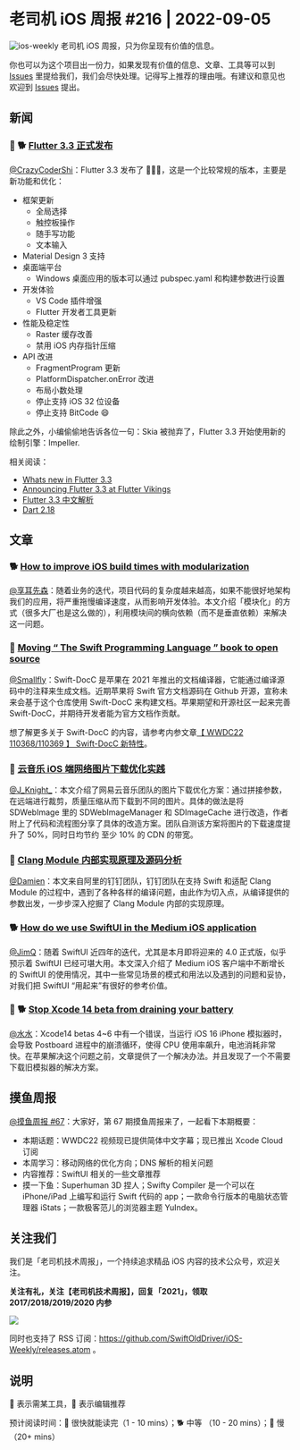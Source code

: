 # 老司机 iOS 周报 #216 | 2022-09-05

![ios-weekly](https://github.com/SwiftOldDriver/iOS-Weekly/blob/master/assets/ios-weekly.png?raw=true)
老司机 iOS 周报，只为你呈现有价值的信息。

你也可以为这个项目出一份力，如果发现有价值的信息、文章、工具等可以到 [Issues](https://github.com/SwiftOldDriver/iOS-Weekly/issues) 里提给我们，我们会尽快处理。记得写上推荐的理由哦。有建议和意见也欢迎到 [Issues](https://github.com/SwiftOldDriver/iOS-Weekly/issues) 提出。

## 新闻

### 🌟 🐕 [Flutter 3.3 正式发布](https://mp.weixin.qq.com/s/-AYFnatRYNARGTxhzSY9Lg)

[@CrazyCoderShi](https://github.com/CrazyCoderShi)：Flutter 3.3 发布了 🎉🎉🎉，这是一个比较常规的版本，主要是新功能和优化：

- 框架更新
  - 全局选择
  - 触控板操作
  - 随手写功能
  - 文本输入
- Material Design 3 支持
- 桌面端平台
  - Windows 桌面应用的版本可以通过 pubspec.yaml 和构建参数进行设置
- 开发体验
  - VS Code 插件增强
  - Flutter 开发者工具更新
- 性能及稳定性
  - Raster 缓存改善
  - 禁用 iOS 内存指针压缩
- API 改进
  - FragmentProgram 更新 
  - PlatformDispatcher.onError 改进
  - 布局小数处理
  - 停止支持 iOS 32 位设备
  - 停止支持 BitCode 😄

除此之外，小编偷偷地告诉各位一句：Skia 被抛弃了，Flutter 3.3 开始使用新的绘制引擎：Impeller.

相关阅读：
- [Whats new in Flutter 3.3](https://medium.com/flutter/whats-new-in-flutter-3-3-893c7b9af1ff)
- [Announcing Flutter 3.3 at Flutter Vikings](https://medium.com/flutter/announcing-flutter-3-3-at-flutter-vikings-6f213e068793)
- [Flutter 3.3 中文解析](https://mp.weixin.qq.com/s/-AYFnatRYNARGTxhzSY9Lg)
- [Dart 2.18](https://medium.com/dartlang/dart-2-18-f4b3101f146c)

## 文章

### 🐕  [How to improve iOS build times with modularization](https://www.runway.team/blog/how-to-improve-ios-build-times-with-modularization)

[@享耳先森](https://github.com/iblacksun)：随着业务的迭代，项目代码的复杂度越来越高，如果不能很好地架构我们的应用，将严重拖慢编译速度，从而影响开发体验。本文介绍「模块化」的方式（很多大厂也是这么做的），利用模块间的横向依赖（而不是垂直依赖）来解决这一问题。

### 🐎 [Moving “ The Swift Programming Language ” book to open source](https://forums.swift.org/t/moving-the-swift-programming-language-book-to-open-source/59989)

[@Smallfly](https://github.com/iostalks)：Swift-DocC 是苹果在 2021 年推出的文档编译器，它能通过编译源码中的注释来生成文档。近期苹果将 Swift 官方文档源码在 Github 开源，宣称未来会基于这个仓库使用 Swift-DocC 来构建文档。苹果期望和开源社区一起来完善 Swift-DocC，并期待开发者能为官方文档作贡献。

想了解更多关于 Swift-DocC 的内容，请参考内参文章[【 WWDC22 110368/110369 】 Swift-DocC 新特性](https://xiaozhuanlan.com/topic/3658492071)。

### 🐎 [云音乐 iOS 端网络图片下载优化实践](https://mp.weixin.qq.com/s/R1XLp9hjHDBdYcOI6w8psw)

[@J_Knight_](https://github.com/knightsj)：本文介绍了网易云音乐团队的图片下载优化方案：通过拼接参数，在远端进行裁剪，质量压缩从而下载到不同的图片。具体的做法是将 SDWebImage 里的 SDWebImageManager 和 SDImageCache 进行改造，作者附上了代码和流程图分享了具体的改造方案。团队自测该方案将图片的下载速度提升了 50%，同时日均节约 至少 10% 的 CDN 的带宽。

### 🐎 [Clang Module 内部实现原理及源码分析](https://mp.weixin.qq.com/s/fm_Wxrs9o6V53jtGdp3v9w)

[@Damien](https://github.com/ZengyiMa)：本文来自阿里的钉钉团队，钉钉团队在支持 Swift 和适配 Clang Module 的过程中，遇到了各种各样的编译问题，由此作为切入点，从编译提供的参数出发，一步步深入挖掘了 Clang Module 内部的实现原理。

### 🐕 [How do we use SwiftUI in the Medium iOS application](https://medium.engineering/how-do-we-use-swiftui-in-the-medium-ios-application-8f7bd95416ce)

[@JimQ](https://github.com/waz0820)：随着 SwiftUI 近四年的迭代，尤其是本月即将迎来的 4.0 正式版，似乎预示着 SwiftUI 已经可堪大用。本文深入介绍了 Medium iOS 客户端中不断增长的 SwiftUI 的使用情况，其中一些常见场景的模式和用法以及遇到的问题和妥协，对我们把 SwiftUI “用起来”有很好的参考价值。

### 🚧 🐕 [Stop Xcode 14 beta from draining your battery](https://blog.nihongo-app.com/stop-xcode-14-beta-from-pegging-cpu/)

[@水水](https://xuyanlan.com)：Xcode14 betas 4~6 中有一个错误，当运行 iOS 16 iPhone 模拟器时，会导致 Postboard 进程中的崩溃循环，使得 CPU 使用率飙升，电池消耗非常快。在苹果解决这个问题之前，文章提供了一个解决办法。并且发现了一个不需要下载旧模拟器的解决方案。


## 摸鱼周报

[@摸鱼周报 #67](https://mp.weixin.qq.com/s/8H7YnrVTubKvVnYJBXcF_A)：大家好，第 67 期摸鱼周报来了，一起看下本期概要：

* 本期话题：WWDC22 视频现已提供简体中文字幕；现已推出 Xcode Cloud 订阅
* 本周学习：移动网络的优化方向；DNS 解析的相关问题
* 内容推荐：SwiftUI 相关的一些文章推荐
* 摸一下鱼：Superhuman 3D 捏人；Swifty Compiler 是一个可以在 iPhone/iPad 上编写和运行 Swift 代码的 app；一款命令行版本的电脑状态管理器 iStats；一款极客范儿的浏览器主题 YuIndex。

## 关注我们

我们是「老司机技术周报」，一个持续追求精品 iOS 内容的技术公众号，欢迎关注。

**关注有礼，关注【老司机技术周报】，回复「2021」，领取 2017/2018/2019/2020 内参**

![](https://github.com/SwiftOldDriver/iOS-Weekly/blob/master/assets/qrcode_for_wechat.jpg?raw=true)

同时也支持了 RSS 订阅：https://github.com/SwiftOldDriver/iOS-Weekly/releases.atom 。

## 说明

🚧 表示需某工具，🌟 表示编辑推荐

预计阅读时间：🐎 很快就能读完（1 - 10 mins）；🐕 中等 （10 - 20 mins）；🐢 慢（20+ mins）
